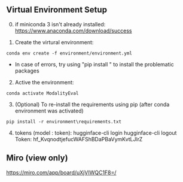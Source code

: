 ## Virtual Environment Setup

0. if miniconda 3 isn't already installed:
   https://www.anaconda.com/download/success

1. Create the virtural environment:

```
conda env create -f environment/environment.yml
```
- In case of errors, try using "pip install <package-name>" to install the problematic packages


2. Active the environment:

```
conda activate ModalityEval
```

3. (Optional) To re-install the requirements using pip 
(after conda environment was activated)
```
pip install -r environment\requirements.txt

```

4. tokens (model : token):
hugginface-cli login
hugginface-cli logout
Token: 
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
    

## Miro (view only)
https://miro.com/app/board/uXjVIWQC1F8=/